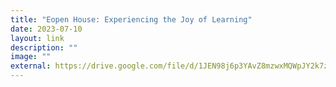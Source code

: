 ```yaml
---
title: "Eopen House: Experiencing the Joy of Learning"
date: 2023-07-10
layout: link
description: ""
image: ""
external: https://drive.google.com/file/d/1JEN98j6p3YAvZ8mzwxMQWpJY2k7zSibJ/view?usp=drive_link
---
```

